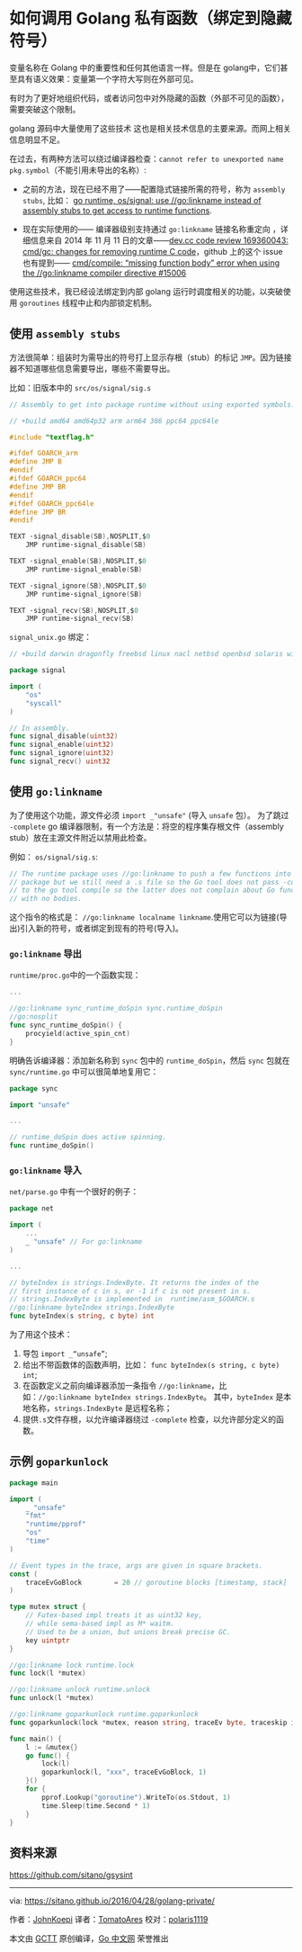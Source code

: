 # 如何调用 Golang 私有函数（绑定到隐藏符号）

变量名称在 Golang 中的重要性和任何其他语言一样。但是在 golang中，它们甚至具有语义效果：变量第一个字符大写则在外部可见。

有时为了更好地组织代码，或者访问包中对外隐藏的函数（外部不可见的函数），需要突破这个限制。

golang 源码中大量使用了这些技术 这也是相关技术信息的主要来源。而网上相关信息明显不足。

在过去，有两种方法可以绕过编译器检查：`cannot refer to unexported name pkg.symbol`（不能引用未导出的名称）:

* 之前的方法，现在已经不用了——配置隐式链接所需的符号，称为 `assembly stubs`, 比如： [go runtime, os/signal: use //go:linkname instead of assembly stubs to get access to runtime functions](https://groups.google.com/forum/#!topic/golang-codereviews/J0HK9GLc76M).

* 现在实际使用的—— 编译器级别支持通过 `go:linkname` 链接名称重定向 ，详细信息来自 2014 年 11 月 11 日的文章——[dev.cc code review 169360043: cmd/gc: changes for removing runtime C code](https://groups.google.com/forum/#!topic/golang-codereviews/5Ps_El_RpNE)，github 上的这个 issue 也有提到—— [cmd/compile: “missing function body” error when using the //go:linkname compiler directive #15006](https://github.com/golang/go/issues/15006)

使用这些技术，我已经设法绑定到内部 golang 运行时调度相关的功能，以突破使用 `goroutines` 线程中止和内部锁定机制。

## 使用 `assembly stubs`

方法很简单：组装时为需导出的符号打上显示存根（stub）的标记 `JMP`。因为链接器不知道哪些信息需要导出，哪些不需要导出。

比如：旧版本中的 `src/os/signal/sig.s`

```c
// Assembly to get into package runtime without using exported symbols.

// +build amd64 amd64p32 arm arm64 386 ppc64 ppc64le

#include "textflag.h"

#ifdef GOARCH_arm
#define JMP B
#endif
#ifdef GOARCH_ppc64
#define JMP BR
#endif
#ifdef GOARCH_ppc64le
#define JMP BR
#endif

TEXT ·signal_disable(SB),NOSPLIT,$0
    JMP runtime·signal_disable(SB)

TEXT ·signal_enable(SB),NOSPLIT,$0
    JMP runtime·signal_enable(SB)

TEXT ·signal_ignore(SB),NOSPLIT,$0
    JMP runtime·signal_ignore(SB)

TEXT ·signal_recv(SB),NOSPLIT,$0
    JMP runtime·signal_recv(SB)
```

`signal_unix.go` 绑定：

```go
// +build darwin dragonfly freebsd linux nacl netbsd openbsd solaris windows

package signal

import (
    "os"
    "syscall"
)

// In assembly.
func signal_disable(uint32)
func signal_enable(uint32)
func signal_ignore(uint32)
func signal_recv() uint32
```

## 使用 `go:linkname`

为了使用这个功能，源文件必须 `import _"unsafe"` (导入 `unsafe` 包）。 为了跳过 `-complete` go 编译器限制，有一个方法是：将空的程序集存根文件（assembly stub）放在主源文件附近以禁用此检查。

例如： `os/signal/sig.s`:

```go
// The runtime package uses //go:linkname to push a few functions into this
// package but we still need a .s file so the Go tool does not pass -complete
// to the go tool compile so the latter does not complain about Go functions
// with no bodies.
```

这个指令的格式是： `//go:linkname localname linkname`.使用它可以为链接(导出)引入新的符号，或者绑定到现有的符号(导入)。

### `go:linkname` 导出

`runtime/proc.go`中的一个函数实现：

```go
...

//go:linkname sync_runtime_doSpin sync.runtime_doSpin
//go:nosplit
func sync_runtime_doSpin() {
    procyield(active_spin_cnt)
}
```

明确告诉编译器：添加新名称到 `sync` 包中的 `runtime_doSpin`，然后 `sync` 包就在 `sync/runtime.go` 中可以很简单地复用它：

```go
package sync

import "unsafe"

...

// runtime_doSpin does active spinning.
func runtime_doSpin()
```

### `go:linkname` 导入

`net/parse.go` 中有一个很好的例子：

```go
package net

import (
    ...
    _ "unsafe" // For go:linkname
)

...

// byteIndex is strings.IndexByte. It returns the index of the
// first instance of c in s, or -1 if c is not present in s.
// strings.IndexByte is implemented in  runtime/asm_$GOARCH.s
//go:linkname byteIndex strings.IndexByte
func byteIndex(s string, c byte) int
```

为了用这个技术：

1. 导包 `import _“unsafe”`;
2. 给出不带函数体的函数声明，比如： `func byteIndex(s string, c byte) int`;
3. 在函数定义之前向编译器添加一条指令 `//go:linkname`，比如：`//go:linkname byteIndex strings.IndexByte`。 其中，`byteIndex` 是本地名称，`strings.IndexByte` 是远程名称；
4. 提供`.s`文件存根，以允许编译器绕过 `-complete` 检查，以允许部分定义的函数。

## 示例 `goparkunlock`

```go
package main

import (
    _ "unsafe"
    "fmt"
    "runtime/pprof"
    "os"
    "time"
)

// Event types in the trace, args are given in square brackets.
const (
    traceEvGoBlock        = 20 // goroutine blocks [timestamp, stack]
)

type mutex struct {
    // Futex-based impl treats it as uint32 key,
    // while sema-based impl as M* waitm.
    // Used to be a union, but unions break precise GC.
    key uintptr
}

//go:linkname lock runtime.lock
func lock(l *mutex)

//go:linkname unlock runtime.unlock
func unlock(l *mutex)

//go:linkname goparkunlock runtime.goparkunlock
func goparkunlock(lock *mutex, reason string, traceEv byte, traceskip int)

func main() {
    l := &mutex{}
    go func() {
        lock(l)
        goparkunlock(l, "xxx", traceEvGoBlock, 1)
    }()
    for {
        pprof.Lookup("goroutine").WriteTo(os.Stdout, 1)
        time.Sleep(time.Second * 1)
    }
}
```

## 资料来源

<https://github.com/sitano/gsysint>

---

via: <https://sitano.github.io/2016/04/28/golang-private/>

作者：[JohnKoepi](https://sitano.github.io/)
译者：[TomatoAres](https://github.com/TomatoAres)
校对：[polaris1119](https://github.com/polaris1119)

本文由 [GCTT](https://github.com/studygolang/GCTT) 原创编译，[Go 中文网](https://studygolang.com/) 荣誉推出

